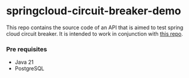 # springcloud-circuit-breaker-demo

This repo contains the source code of an API that is aimed to test spring cloud circuit breaker.
It is intended to work in conjunction with [this repo](https://github.com/pliniogsnascimento/rinha-de-backend-q3).

### Pre requisites
- Java 21
- PostgreSQL
